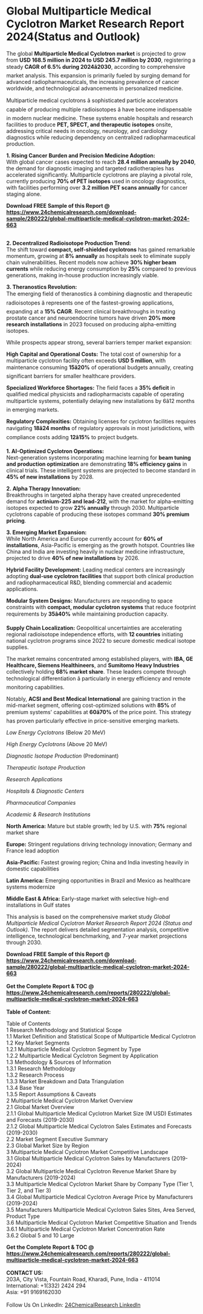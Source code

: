 <h1>Global Multiparticle Medical Cyclotron Market Research Report 2024(Status and Outlook)</h1><p>The global <strong>Multiparticle Medical Cyclotron market</strong> is projected to grow from <strong>USD 168.5 million in 2024 to USD 245.7 million by 2030</strong>, registering a steady <strong>CAGR of 6.5% during 2024â2030</strong>, according to comprehensive market analysis. This expansion is primarily fueled by surging demand for advanced radiopharmaceuticals, the increasing prevalence of cancer worldwide, and technological advancements in personalized medicine.</p><p>Multiparticle medical cyclotrons â sophisticated particle accelerators capable of producing multiple radioisotopes â have become indispensable in modern nuclear medicine. These systems enable hospitals and research facilities to produce <strong>PET, SPECT, and therapeutic isotopes</strong> onsite, addressing critical needs in oncology, neurology, and cardiology diagnostics while reducing dependency on centralized radiopharmaceutical production.</p><p><strong>1. Rising Cancer Burden and Precision Medicine Adoption:</strong><br>
With global cancer cases expected to reach <strong>28.4 million annually by 2040</strong>, the demand for diagnostic imaging and targeted radiotherapies has accelerated significantly. Multiparticle cyclotrons are playing a pivotal role, currently producing <strong>70% of PET isotopes</strong> used in oncology diagnostics, with facilities performing over <strong>3.2 million PET scans annually</strong> for cancer staging alone.</p><div><b>Download FREE Sample of this Report @ 
            <a href="https://www.24chemicalresearch.com/download-sample/280222/global-multiparticle-medical-cyclotron-market-2024-663">
            https://www.24chemicalresearch.com/download-sample/280222/global-multiparticle-medical-cyclotron-market-2024-663</a></b></div><br><p><strong>2. Decentralized Radioisotope Production Trend:</strong><br>
The shift toward <strong>compact, self-shielded cyclotrons</strong> has gained remarkable momentum, growing at <strong>8% annually</strong> as hospitals seek to eliminate supply chain vulnerabilities. Recent models now achieve <strong>30% higher beam currents</strong> while reducing energy consumption by <strong>25%</strong> compared to previous generations, making in-house production increasingly viable.</p><p><strong>3. Theranostics Revolution:</strong><br>
The emerging field of theranostics â combining diagnostic and therapeutic radioisotopes â represents one of the fastest-growing applications, expanding at a <strong>15% CAGR</strong>. Recent clinical breakthroughs in treating prostate cancer and neuroendocrine tumors have driven <strong>20% more research installations</strong> in 2023 focused on producing alpha-emitting isotopes.</p><p>While prospects appear strong, several barriers temper market expansion:</p><p><strong>High Capital and Operational Costs:</strong> The total cost of ownership for a multiparticle cyclotron facility often exceeds <strong>USD 5 million</strong>, with maintenance consuming <strong>15â20%</strong> of operational budgets annually, creating significant barriers for smaller healthcare providers.</p><p><strong>Specialized Workforce Shortages:</strong> The field faces a <strong>35% deficit</strong> in qualified medical physicists and radiopharmacists capable of operating multiparticle systems, potentially delaying new installations by 6â12 months in emerging markets.</p><p><strong>Regulatory Complexities:</strong> Obtaining licenses for cyclotron facilities requires navigating <strong>18â24 months</strong> of regulatory approvals in most jurisdictions, with compliance costs adding <strong>12â15%</strong> to project budgets.</p><p><strong>1. AI-Optimized Cyclotron Operations:</strong><br>
Next-generation systems incorporating machine learning for <strong>beam tuning and production optimization</strong> are demonstrating <strong>18% efficiency gains</strong> in clinical trials. These intelligent systems are projected to become standard in <strong>45% of new installations</strong> by 2028.</p><p><strong>2. Alpha Therapy Innovation:</strong><br>
Breakthroughs in targeted alpha therapy have created unprecedented demand for <strong>actinium-225 and lead-212</strong>, with the market for alpha-emitting isotopes expected to grow <strong>22% annually</strong> through 2030. Multiparticle cyclotrons capable of producing these isotopes command <strong>30% premium pricing</strong>.</p><p><strong>3. Emerging Market Expansion:</strong><br>
While North America and Europe currently account for <strong>60% of installations</strong>, Asia-Pacific is emerging as the growth hotspot. Countries like China and India are investing heavily in nuclear medicine infrastructure, projected to drive <strong>40% of new installations</strong> by 2026.</p><p><strong>Hybrid Facility Development:</strong> Leading medical centers are increasingly adopting <strong>dual-use cyclotron facilities</strong> that support both clinical production and radiopharmaceutical R&amp;D, blending commercial and academic applications.</p><p><strong>Modular System Designs:</strong> Manufacturers are responding to space constraints with <strong>compact, modular cyclotron systems</strong> that reduce footprint requirements by <strong>35â40%</strong> while maintaining production capacity.</p><p><strong>Supply Chain Localization:</strong> Geopolitical uncertainties are accelerating regional radioisotope independence efforts, with <strong>12 countries</strong> initiating national cyclotron programs since 2022 to secure domestic medical isotope supplies.</p><p>The market remains concentrated among established players, with <strong>IBA, GE Healthcare, Siemens Healthineers</strong>, and <strong>Sumitomo Heavy Industries</strong> collectively holding <strong>68% market share</strong>. These leaders compete through technological differentiation â particularly in energy efficiency and remote monitoring capabilities.</p><p>Notably, <strong>ACSI and Best Medical International</strong> are gaining traction in the mid-market segment, offering cost-optimized solutions with <strong>85%</strong> of premium systems' capabilities at <strong>60â70%</strong> of the price point. This strategy has proven particularly effective in price-sensitive emerging markets.</p><p><em>Low Energy Cyclotrons</em> (Below 20 MeV)</p><p><em>High Energy Cyclotrons</em> (Above 20 MeV)</p><p><em>Diagnostic Isotope Production</em> (Predominant)</p><p><em>Therapeutic Isotope Production</em></p><p><em>Research Applications</em></p><p><em>Hospitals &amp; Diagnostic Centers</em></p><p><em>Pharmaceutical Companies</em></p><p><em>Academic &amp; Research Institutions</em></p><p><strong>North America:</strong> Mature but stable growth; led by U.S. with <strong>75%</strong> regional market share</p><p><strong>Europe:</strong> Stringent regulations driving technology innovation; Germany and France lead adoption</p><p><strong>Asia-Pacific:</strong> Fastest growing region; China and India investing heavily in domestic capabilities</p><p><strong>Latin America:</strong> Emerging opportunities in Brazil and Mexico as healthcare systems modernize</p><p><strong>Middle East &amp; Africa:</strong> Early-stage market with selective high-end installations in Gulf states</p><p>This analysis is based on the comprehensive market study <em>Global Multiparticle Medical Cyclotron Market Research Report 2024 (Status and Outlook)</em>. The report delivers detailed segmentation analysis, competitive intelligence, technological benchmarking, and 7-year market projections through 2030.</p><div><b>Download FREE Sample of this Report @ 
            <a href="https://www.24chemicalresearch.com/download-sample/280222/global-multiparticle-medical-cyclotron-market-2024-663">
            https://www.24chemicalresearch.com/download-sample/280222/global-multiparticle-medical-cyclotron-market-2024-663</a></b></div><br><div><b>Get the Complete Report & TOC @ 
            <a href="https://www.24chemicalresearch.com/reports/280222/global-multiparticle-medical-cyclotron-market-2024-663">
            https://www.24chemicalresearch.com/reports/280222/global-multiparticle-medical-cyclotron-market-2024-663</a></b></div><br>
            <b>Table of Content:</b><p>Table of Contents<br />
 1 Research Methodology and Statistical Scope<br />
 1.1 Market Definition and Statistical Scope of Multiparticle Medical Cyclotron<br />
 1.2 Key Market Segments<br />
 1.2.1 Multiparticle Medical Cyclotron Segment by Type<br />
 1.2.2 Multiparticle Medical Cyclotron Segment by Application<br />
 1.3 Methodology & Sources of Information<br />
 1.3.1 Research Methodology<br />
 1.3.2 Research Process<br />
 1.3.3 Market Breakdown and Data Triangulation<br />
 1.3.4 Base Year<br />
 1.3.5 Report Assumptions & Caveats<br />
 2 Multiparticle Medical Cyclotron Market Overview<br />
 2.1 Global Market Overview<br />
 2.1.1 Global Multiparticle Medical Cyclotron Market Size (M USD) Estimates and Forecasts (2019-2030)<br />
 2.1.2 Global Multiparticle Medical Cyclotron Sales Estimates and Forecasts (2019-2030)<br />
 2.2 Market Segment Executive Summary<br />
 2.3 Global Market Size by Region<br />
 3 Multiparticle Medical Cyclotron Market Competitive Landscape<br />
 3.1 Global Multiparticle Medical Cyclotron Sales by Manufacturers (2019-2024)<br />
 3.2 Global Multiparticle Medical Cyclotron Revenue Market Share by Manufacturers (2019-2024)<br />
 3.3 Multiparticle Medical Cyclotron Market Share by Company Type (Tier 1, Tier 2, and Tier 3)<br />
 3.4 Global Multiparticle Medical Cyclotron Average Price by Manufacturers (2019-2024)<br />
 3.5 Manufacturers Multiparticle Medical Cyclotron Sales Sites, Area Served, Product Type<br />
 3.6 Multiparticle Medical Cyclotron Market Competitive Situation and Trends<br />
 3.6.1 Multiparticle Medical Cyclotron Market Concentration Rate<br />
 3.6.2 Global 5 and 10 Large</p><div><b>Get the Complete Report & TOC @ 
            <a href="https://www.24chemicalresearch.com/reports/280222/global-multiparticle-medical-cyclotron-market-2024-663">
            https://www.24chemicalresearch.com/reports/280222/global-multiparticle-medical-cyclotron-market-2024-663</a></b></div><br><b>CONTACT US:</b><br>
            203A, City Vista, Fountain Road, Kharadi, Pune, India - 411014<br>
            International: +1(332) 2424 294<br>
            Asia: +91 9169162030 <br><br>
            Follow Us On LinkedIn: <a href="https://www.linkedin.com/company/24chemicalresearch/">24ChemicalResearch LinkedIn</a>